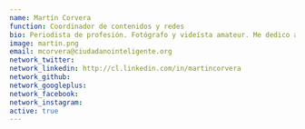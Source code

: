 ```yaml
---
name: Martín Corvera
function: Coordinador de contenidos y redes
bio: Periodista de profesión. Fotógrafo y videísta amateur. Me dedico a comunicar porque la información es de todos y todas.
image: martin.png
email: mcorvera@ciudadanointeligente.org
network_twitter:
network_linkedin: http://cl.linkedin.com/in/martincorvera
network_github:
network_googleplus:
network_facebook:
network_instagram:
active: true
---
```


